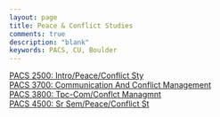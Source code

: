 ```yaml
---
layout: page
title: Peace & Conflict Studies
comments: true
description: "blank"
keywords: PACS, CU, Boulder
---
```

<body>
<div><a href="../../courses/PACS-2500">PACS 2500: Intro/Peace/Conflict Sty</a></div>
<div><a href="../../courses/PACS-3700">PACS 3700: Communication And Conflict Management</a></div>
<div><a href="../../courses/PACS-3800">PACS 3800: Tpc-Com/Conflct Managmnt</a></div>
<div><a href="../../courses/PACS-4500">PACS 4500: Sr Sem/Peace/Conflict St</a></div>
</body>